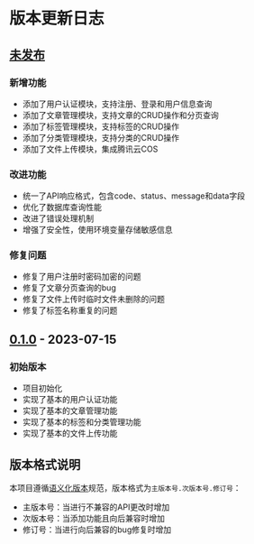 # 版本更新日志

## [未发布]

### 新增功能
- 添加了用户认证模块，支持注册、登录和用户信息查询
- 添加了文章管理模块，支持文章的CRUD操作和分页查询
- 添加了标签管理模块，支持标签的CRUD操作
- 添加了分类管理模块，支持分类的CRUD操作
- 添加了文件上传模块，集成腾讯云COS

### 改进功能
- 统一了API响应格式，包含code、status、message和data字段
- 优化了数据库查询性能
- 改进了错误处理机制
- 增强了安全性，使用环境变量存储敏感信息

### 修复问题
- 修复了用户注册时密码加密的问题
- 修复了文章分页查询的bug
- 修复了文件上传时临时文件未删除的问题
- 修复了标签名称重复的问题

## [0.1.0] - 2023-07-15

### 初始版本
- 项目初始化
- 实现了基本的用户认证功能
- 实现了基本的文章管理功能
- 实现了基本的标签和分类管理功能
- 实现了基本的文件上传功能

## 版本格式说明

本项目遵循[语义化版本](https://semver.org/)规范，版本格式为`主版本号.次版本号.修订号`：
- 主版本号：当进行不兼容的API更改时增加
- 次版本号：当添加功能且向后兼容时增加
- 修订号：当进行向后兼容的bug修复时增加

[未发布]: https://github.com/your-username/nestjs-blog-api/compare/v0.1.0...HEAD
[0.1.0]: https://github.com/your-username/nestjs-blog-api/releases/tag/v0.1.0